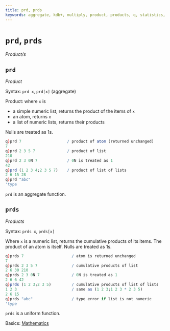 ```yaml
---
title: prd, prds
keywords: aggregate, kdb+, multiply, product, products, q, statistics, uniform
---
```


# `prd`, `prds`

_Product/s_


## `prd`

_Product_

Syntax: `prd x`, `prd[x]` (aggregate)

Product: where `x` is

-   a simple numeric list, returns the product of the items of `x`
-   an atom, returns `x`
-   a list of numeric lists, returns their products

Nulls are treated as 1s.

```q
q)prd 7                    / product of atom (returned unchanged)
7
q)prd 2 3 5 7              / product of list
210
q)prd 2 3 0N 7             / 0N is treated as 1
42
q)prd (1 2 3 4;2 3 5 7)    / product of list of lists
2 6 15 28
q)prd "abc"
'type
```

`prd` is an aggregate function.


## `prds`

_Products_

Syntax: `prds x`, `prds[x]`

Where `x` is a numeric list, returns the cumulative products of its items. The product of an atom is itself. Nulls are treated as 1s.

```q
q)prds 7                     / atom is returned unchanged
7
q)prds 2 3 5 7               / cumulative products of list
2 6 30 210
q)prds 2 3 0N 7              / 0N is treated as 1
2 6 6 42
q)prds (1 2 3;2 3 5)         / cumulative products of list of lists
1 2 3                        / same as (1 2 3;1 2 3 * 2 3 5)
2 6 15
q)prds "abc"                 / type error if list is not numeric
'type
```

`prds` is a uniform function. 

<i class="far fa-hand-point-right"></i> 
Basics: [Mathematics](../basics/math.md)
